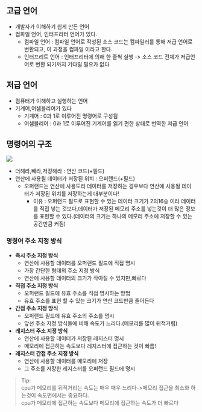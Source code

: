 ## 고급 언어

-   개발자가 이해하기 쉽게 만든 언어
-   컴파일 언어, 인터프리터 언어가 있다.
    -   컴파일 언어 : 컴파일 언어로 작성된 소스 코드는 컴파일러를 통해 저급 언어로 변환되고, 이 과정을 컴파일 이라고 한다.
    -   인터프리트 언어 : 인터프리터에 의해 한 줄씩 실행 -> 소스 코드 전체가 저급언어로 변환 되기까지 기다릴 필요가 없다

## 저급 언어

-   컴퓨터가 이해하고 실행하는 언어
-   기계어,어셈블리어가 있다
    -   기계어 : 0과 1로 이루어진 명령어로 구성됨
    -   어셈블리어 : 0과 1로 이루어진 기계어를 읽기 편한 상태로 번역한 저급 언어

## 명령어의 구조

![](https://velog.velcdn.com/images/hongxeob/post/2f1b1569-58d9-4b51-a4f4-afea5cabd809/image.png)

-   더해라,빼라,저장해라 : 연산 코드(+필드)
-   연산에 사용될 데이터가 저장된 위치 : 오퍼랜드(+필드)
    -   오퍼랜드는 연산에 사용도리 데이터를 저장하는 경우보다 연산에 사용될 데이터가 저장된 위치를 저장하는게 대부분이다!
        -   이유 : 오퍼랜드 필드로 표현할 수 있는 데이터 크기가 2의16승 이라 데이터를 직접 넣는 것보다,데이터가 저장된 메모리 주소를 넣는것이 더 많은 정보를 표현할 수 있다.(데이터의 크기는 하나의 메모리 주소에 저장할 수 있는 공간만큼 커짐)

### 명령어 주소 지정 방식

-   **즉시 주소 지정 방식**
    -   연산에 사용할 데이터를 오퍼랜드 필드에 직접 명시
    -   가장 간단한 형태의 주소 지정 방식
    -   연산에 사용할 데이터의 크기가 작아질 수 있지만,빠르다
-   **직접 주소 지정 방식**
    -   오퍼랜드 필드에 유효 주소를 직접 명시하는 방법
    -   유효 주소를 표현 할 수 있는 크기가 연산 코드만큼 줄어든다
-   **간접 주소 지정 방식**
    -   오퍼랜드 필드에 유효 주소의 주소를 명시
    -   앞선 주소 지정 방식들에 비해 속도가 느리다.(메모리를 많이 뒤적거림)
-   **레지스터 주소 지정 방식**
    -   연산에 사용할 데이터가 저장된 레지스터 명시
    -   메모리에 접근하는 속도보다 레지스터에 접근하는 것이 빠름!
-   **레지스터 간접 주소 지정 방식**
    -   연산에 사용할 데이터를 메모리에 저장
    -   그 주소를 저장한 레지스터를 오퍼랜드 필드에 명시

> Tip:  
> cpu가 메모리를 뒤적거리는 속도는 매우 매우 느리다->메모리 접근을 최소화 하는것이 속도면에서는 중요하다.  
> cpu가 메모리에 접근하는 속도보다 메모리에 접근하는 속도가 더 빠르다
